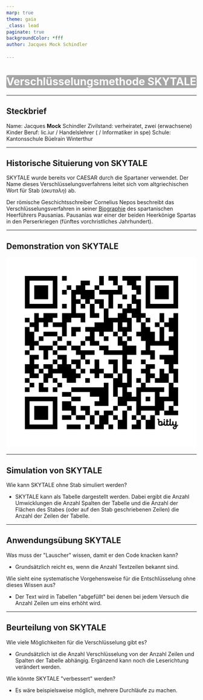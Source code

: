 ```yaml
---
marp: true
theme: gaia
_class: lead
paginate: true
backgroundColor: *fff
author: Jacques Mock Schindler

---
```

<style>
    section { justify-content: start; }
</style>

<style scoped>
  h1 {color: white;
      background-color: rgba(0, 0, 0, 0.35);
      border-radius: 4px;
      }
section {
  background-image: url('./titelbild.jpg'); /* Pfad zum Hintergrundbild */
  background-size: cover; /* Stellt sicher, dass das Bild die ganze Folie bedeckt */
  background-position: center; /* Zentriert das Bild */
}
</style>
# Verschlüsselungsmethode SKYTALE

---

## Steckbrief

Name: Jacques **Mock** Schindler
Zivilstand: verheiratet, zwei (erwachsene) Kinder
Beruf: lic.iur / Handelslehrer ( / Informatiker in spe)
Schule: Kantonsschule Büelrain Winterthur

---

## Historische Situierung von SKYTALE
   
   SKYTALE wurde bereits vor CAESAR durch die Spartaner verwendet. Der Name dieses Verschlüsselungsverfahrens leitet sich vom altgriechischen Wort für Stab ($\sigma \kappa \upsilon \tau \alpha \lambda \eta$) ab.  
   
   Der römische Geschichtsschreiber Cornelius Nepos beschreibt das Verschlüsselungsverfahren in seiner [Biographie](https://www.gottwein.de/Lat/nepos/paus01.php#:~:text=id%20postquam%20Lacedaemonii%20rescierunt%2C%20legatos%20cum%20clava%20ad%20eum%20miserunt%2C%20in%20qua%20more%20illorum%20erat%20scriptum%3A%20nisi%20domum%20reverteretur%2C%20se%20capitis%20eum%20damnaturos.) des spartanischen Heerführers Pausanias. Pausanias war einer der beiden Heerkönige Spartas in den Perserkriegen (fünftes vorchristliches Jahrhundert).

---


## Demonstration von SKYTALE
   
![width:500px](image.png)

---

## Simulation von SKYTALE
   
Wie kann SKYTALE ohne Stab simuliert werden?

* SKYTALE kann als Tabelle dargestellt werden. Dabei ergibt die Anzahl
  Umwicklungen die Anzahl Spalten der Tabelle und die Anzahl der Flächen
  des Stabes (oder auf den Stab geschriebenen Zeilen) die Anzahl der
  Zeilen der Tabelle.

---

## Anwendungsübung SKYTALE
   
Was muss der "Lauscher" wissen, damit er den Code knacken kann?

* Grundsätzlich reicht es, wenn die Anzahl Textzeilen bekannt sind.

Wie sieht eine systematische Vorgehensweise für die Entschlüsselung ohne
dieses Wissen aus? 

* Der Text wird in Tabellen "abgefüllt" bei denen bei jedem Versuch die
  Anzahl Zeilen um eins erhöht wird. 

<!--
Ausgehend von der Vorstellung als Stab würde ein Caran d'Ache Bleistift verwendet,
eine Tabelle mit 6 Zeilen und 10 Spalten.

Zweite Übung ohne Bekanntgabe der Anzahl Spalten.
-->

---

## Beurteilung von SKYTALE
   
Wie viele Möglichkeiten für die Verschlüsselung gibt es?

* Grundsätzlich ist die Anzahl Verschlüsselung von der Anzahl Zeilen und
  Spalten der Tabelle abhängig. Ergänzend kann noch die Leserichtung
  verändert werden. 

Wie könnte SKYTALE "verbessert" werden?

* Es wäre beispielsweise möglich, mehrere Durchläufe zu machen. 
